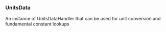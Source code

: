 ### <a id="McUtils.McUtils.Data.ConstantsData.UnitsData">UnitsData</a>
An instance of UnitsDataHandler that can be used for unit conversion and fundamental constant lookups

